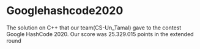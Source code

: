 # Googlehashcode2020
The solution on C++ that our team(CS-Un_Tamal) gave to the contest Google HashCode 2020. Our score was 25.329.015 points in the extended round
